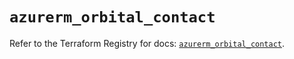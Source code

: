 # `azurerm_orbital_contact`

Refer to the Terraform Registry for docs: [`azurerm_orbital_contact`](https://registry.terraform.io/providers/hashicorp/azurerm/4.41.0/docs/resources/orbital_contact).
